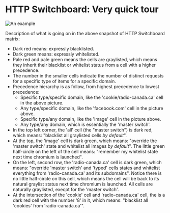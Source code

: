 # HTTP Switchboard: Very quick tour

![An example](https://raw.github.com/gorhill/httpswitchboard/master/doc/img/001.png)

Description of what is going on in the above snapshot of HTTP Switchboard matrix:

- Dark red means: expressly blacklisted.
- Dark green means: expressly whitelisted.
- Pale red and pale green means the cells are graylisted, which means they inherit their blacklist or whitelist status from a cell with a higher precedence.
- The number in the smaller cells indicate the number of distinct requests for a specific type of items for a specific domain.
- Precedence hierarchy is as follow, from highest precedence to lowest precedence:
    - Specific type/specific domain, like the 'cookie/radio-canada.ca' cell in the above picture.
    - Any type/specific domain, like the 'facebook.com' cell in the picture above.
    - Specific type/any domain, like the 'image' cell in the picture above.
    - Any type/any domain, which is essentially the 'master switch'.
- In the top left corner, the 'all' cell (the "master switch") is dark red, which means: "blacklist all graylisted cells *by default*".
- At the top, the 'image' cell is dark green, which means: "override the 'master switch' state and whitelist all images *by default*". The little green half-circle on the left of the cell means: "remember my whitelist state next time chromium is launched".
- On the left, second row, the 'radio-canada.ca' cell is dark green, which means: "override 'master switch' and 'typed' cells states and whitelist everything from 'radio-canada.ca' and its subdomains". Notice there is no little half-circle on this cell, which means the cell will be back to its natural graylist status next time chromium is launched. All cells are naturally graylisted, execpt for the 'master switch'.
- At the intersection of the 'cookie' cell and 'radio-canada.ca' cell, the is a dark red cell with the number '8' in it, which means: "blacklist all 'cookies' from 'radio-canada.ca'".